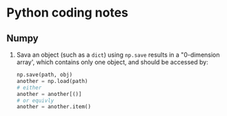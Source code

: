 # Python coding notes

## Numpy

1. Sava an object (such as a `dict`) using `np.save` results in a "0-dimension array', which contains only one object, and should be accessed by:
   ```python
   np.save(path, obj)
   another = np.load(path)
   # either
   another = another[()]
   # or equivly
   another = another.item()
   ```
